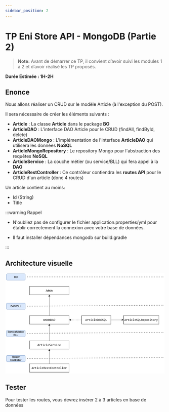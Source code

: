 ```yaml
---
sidebar_position: 2
---
```


# TP Eni Store API - MongoDB (Partie 2)

> **Note:** Avant de démarrer ce TP, il convient d’avoir suivi les modules 1 à 2 et d’avoir réalisé les TP proposés.

**Durée Estimée : 1H-2H**

## Enonce

Nous allons réaliser un CRUD sur le modèle Article (à l'exception du POST).

Il sera nécessaire de créer les éléments suivants :

- **Article** : La classe **Article** dans le package **BO**
- **ArticleDAO** : L'interface DAO Article pour le CRUD (findAll, findById, delete)
- **ArticleDAOMongo** : L'implémentation de l'interface **ArticleDAO** qui utilisera les données **NoSQL**
- **ArticleMongoRepository** : Le repository Mongo pour l'abstraction des requêtes **NoSQL**
- **ArticleService** : La couche métier (ou service/BLL) qui fera appel à la **DAO**
- **ArticleRestController** : Ce contrôleur contiendra les **routes API** pour le CRUD d'un article (donc 4 routes)

Un article contient au moins:
- Id (String)
- Title

:::warning Rappel

- N'oubliez pas de configurer le fichier application.properties/yml pour établir correctement la connexion avec votre base de données.

- Il faut installer dépendances mongodb sur build.gradle

:::

## Architecture visuelle

![Diagram](img/tp_2_archi_sql.png)


## Tester

Pour tester les routes, vous devrez insérer 2 à 3 articles en base de données
